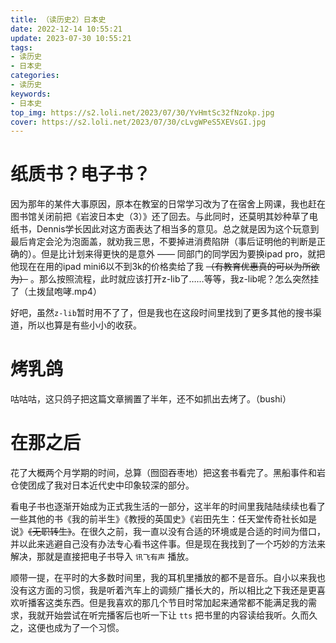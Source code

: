 ```yaml
---
title: （读历史2）日本史
date: 2022-12-14 10:55:21
update: 2023-07-30 10:55:21
tags:
- 读历史
- 日本史
categories:
- 读历史
keywords:
- 日本史
top_img: https://s2.loli.net/2023/07/30/YvHmtSc32fNzokp.jpg
cover: https://s2.loli.net/2023/07/30/cLvgWPeS5XEVsGI.jpg
---
```

# 纸质书？电子书？
因为那年的某件大事原因，原本在教室的日常学习改为了在宿舍上网课，我也赶在图书馆关闭前把《岩波日本史（3）》还了回去。与此同时，还莫明其妙种草了电纸书，Dennis学长因此对这方面表达了相当多的意见。总之就是因为这个玩意到最后肯定会沦为泡面盖，就劝我三思，不要掉进消费陷阱（事后证明他的判断是正确的）。但是比计划来得更快的是意外 —— 同部门的同学因为要换ipad pro，就把他现在在用的ipad mini6以不到3k的价格卖给了我 ~~（有教育优惠真的可以为所欲为）~~ 。那么按照流程，此时就应该打开z-lib了……等等，我z-lib呢？怎么突然挂了（土拨鼠咆哮.mp4）

好吧，虽然`z-lib`暂时用不了了，但是我也在这段时间里找到了更多其他的搜书渠道，所以也算是有些小小的收获。

# 烤乳鸽
咕咕咕，这只鸽子把这篇文章搁置了半年，还不如抓出去烤了。（bushi）


# 在那之后
花了大概两个月学期的时间，总算（囫囵吞枣地）把这套书看完了。黑船事件和岩仓使团成了我对日本近代史中印象较深的部分。

看电子书也逐渐开始成为正式我生活的一部分，这半年的时间里我陆陆续续也看了一些其他的书《我的前半生》《教授的英国史》《岩田先生：任天堂传奇社长如是说》~~《无职转生》~~。在很久之前，我一直以没有合适的环境或是合适的时间为借口，并以此来逃避自己没有办法专心看书这件事。但是现在我找到了一个巧妙的方法来解决，那就是直接把电子书导入 `讯飞有声` 播放。

顺带一提，在平时的大多数时间里，我的耳机里播放的都不是音乐。自小以来我也没有这方面的习惯，我是听着汽车上的调频广播长大的，所以相比之下我还是更喜欢听播客这类东西。但是我喜欢的那几个节目时常加起来通常都不能满足我的需求，我就开始尝试在听完播客后也听一下让 `tts` 把书里的内容读给我听。久而久之，这便也成为了一个习惯。